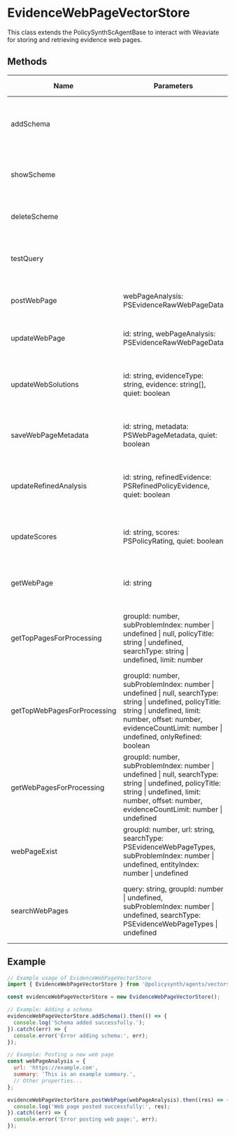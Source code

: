 # EvidenceWebPageVectorStore

This class extends the PolicySynthScAgentBase to interact with Weaviate for storing and retrieving evidence web pages.

## Methods

| Name                          | Parameters                                                                 | Return Type                                  | Description                                                                 |
|-------------------------------|----------------------------------------------------------------------------|----------------------------------------------|-----------------------------------------------------------------------------|
| addSchema                     |                                                                            | Promise<void>                                | Adds a schema for evidence web pages from a JSON file.                      |
| showScheme                    |                                                                            | Promise<void>                                | Shows the current schema for evidence web pages.                            |
| deleteScheme                  |                                                                            | Promise<void>                                | Deletes the schema for evidence web pages.                                  |
| testQuery                     |                                                                            | Promise<any>                                 | Tests a query against the evidence web pages.                               |
| postWebPage                   | webPageAnalysis: PSEvidenceRawWebPageData                                  | Promise<any>                                 | Posts a new evidence web page.                                              |
| updateWebPage                 | id: string, webPageAnalysis: PSEvidenceRawWebPageData                      | Promise<any>                                 | Updates an existing evidence web page.                                      |
| updateWebSolutions            | id: string, evidenceType: string, evidence: string[], quiet: boolean       | Promise<any>                                 | Updates the web solutions for an evidence web page.                         |
| saveWebPageMetadata           | id: string, metadata: PSWebPageMetadata, quiet: boolean                    | Promise<any>                                 | Saves metadata for an evidence web page.                                    |
| updateRefinedAnalysis         | id: string, refinedEvidence: PSRefinedPolicyEvidence, quiet: boolean       | Promise<any>                                 | Updates the refined analysis for an evidence web page.                      |
| updateScores                  | id: string, scores: PSPolicyRating, quiet: boolean                         | Promise<any>                                 | Updates the scores for an evidence web page.                                |
| getWebPage                    | id: string                                                                  | Promise<PSEvidenceRawWebPageData>             | Retrieves a specific evidence web page by ID.                               |
| getTopPagesForProcessing      | groupId: number, subProblemIndex: number \| undefined \| null, policyTitle: string \| undefined, searchType: string \| undefined, limit: number | Promise<PSEvidenceWebPageGraphQlResults> | Retrieves the top pages for processing based on various criteria.          |
| getTopWebPagesForProcessing   | groupId: number, subProblemIndex: number \| undefined \| null, searchType: string \| undefined, policyTitle: string \| undefined, limit: number, offset: number, evidenceCountLimit: number \| undefined, onlyRefined: boolean | Promise<PSEvidenceWebPageGraphQlResults> | Retrieves the top web pages for processing with additional filtering options. |
| getWebPagesForProcessing      | groupId: number, subProblemIndex: number \| undefined \| null, searchType: string \| undefined, policyTitle: string \| undefined, limit: number, offset: number, evidenceCountLimit: number \| undefined | Promise<PSEvidenceWebPageGraphQlResults> | Retrieves web pages for processing based on various criteria.              |
| webPageExist                  | groupId: number, url: string, searchType: PSEvidenceWebPageTypes, subProblemIndex: number \| undefined, entityIndex: number \| undefined | Promise<Boolean>                            | Checks if a web page exists based on given criteria.                        |
| searchWebPages                | query: string, groupId: number \| undefined, subProblemIndex: number \| undefined, searchType: PSEvidenceWebPageTypes \| undefined | Promise<PSEvidenceWebPageGraphQlResults>    | Searches for web pages based on a query and additional criteria.           |

## Example

```javascript
// Example usage of EvidenceWebPageVectorStore
import { EvidenceWebPageVectorStore } from '@policysynth/agents/vectorstore/evidenceWebPage.js';

const evidenceWebPageVectorStore = new EvidenceWebPageVectorStore();

// Example: Adding a schema
evidenceWebPageVectorStore.addSchema().then(() => {
  console.log('Schema added successfully.');
}).catch((err) => {
  console.error('Error adding schema:', err);
});

// Example: Posting a new web page
const webPageAnalysis = {
  url: 'https://example.com',
  summary: 'This is an example summary.',
  // Other properties...
};

evidenceWebPageVectorStore.postWebPage(webPageAnalysis).then((res) => {
  console.log('Web page posted successfully:', res);
}).catch((err) => {
  console.error('Error posting web page:', err);
});
```